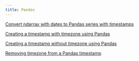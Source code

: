 ```yaml
---
title: Pandas
---
```


[Convert ndarray with dates to Pandas series with timestamps](convert-ndarray-with-dates-to-pandas-series-with-timestamps)

[Creating a timestamp with timezone using Pandas](create-timestamp-with-timezone)

[Creating a timestamp without timezone using Pandas](create-timestamp-without-timezone)

[Removing timezone from a Pandas timestamp](remove-timezone-from-timestamp)
